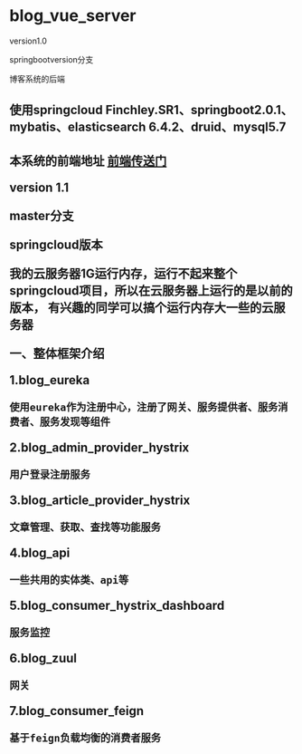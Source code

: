 # blog_vue_server

version1.0

springbootversion分支

博客系统的后端
<h2>使用springcloud Finchley.SR1、springboot2.0.1、mybatis、elasticsearch 6.4.2、druid、mysql5.7<h2/>

本系统的前端地址 <a href="https://github.com/sustly/blog_vue_web">前端传送门</a>

version 1.1

master分支


springcloud版本

我的云服务器1G运行内存，运行不起来整个springcloud项目，所以在云服务器上运行的是以前的版本，
有兴趣的同学可以搞个运行内存大一些的云服务器

一、整体框架介绍

1.blog_eureka

    使用eureka作为注册中心，注册了网关、服务提供者、服务消费者、服务发现等组件
    
2.blog_admin_provider_hystrix

    用户登录注册服务
    
3.blog_article_provider_hystrix

    文章管理、获取、查找等功能服务
    
4.blog_api

    一些共用的实体类、api等
    
5.blog_consumer_hystrix_dashboard

    服务监控
    
6.blog_zuul

    网关
    
7.blog_consumer_feign

    基于feign负载均衡的消费者服务
    
